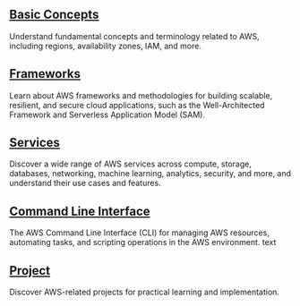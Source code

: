 ## [Basic Concepts](basic_concepts/basic_concepts.md)
Understand fundamental concepts and terminology related to AWS, including regions, availability zones, IAM, and more.

## [Frameworks](framework/framework.md)
Learn about AWS frameworks and methodologies for building scalable, resilient, and secure cloud applications, such as the Well-Architected Framework and Serverless Application Model (SAM).

## [Services](services/services.md)
Discover a wide range of AWS services across compute, storage, databases, networking, machine learning, analytics, security, and more, and understand their use cases and features.

## [Command Line Interface](aws_cli/aws_cli.md)
The AWS Command Line Interface (CLI) for managing AWS resources, automating tasks, and scripting operations in the AWS environment.
text
## [Project](../projects/cloud_resume_aws.md)
Discover AWS-related projects for practical learning and implementation.